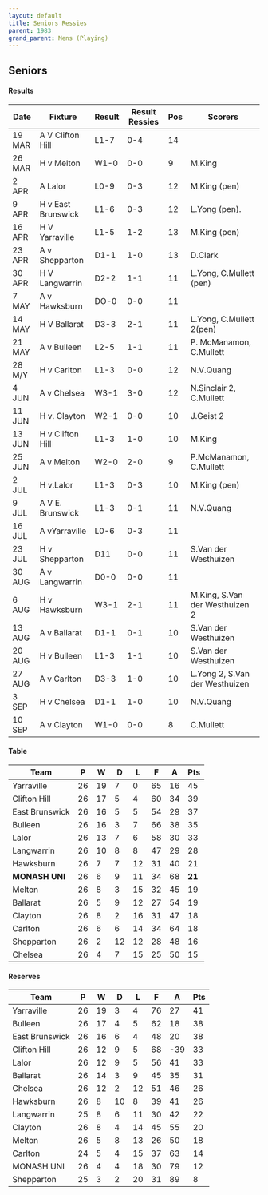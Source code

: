 ```yaml
---
layout: default
title: Seniors Ressies
parent: 1983
grand_parent: Mens (Playing)
---
```


## Seniors

#### Results

| Date   | Fixture          | Result | Result Ressies | Pos | Scorers |
| ------ | ---------------  | ------ | -------------- | --- | ------- |
| 19 MAR | A V Clifton Hill | L1-7 | 0-4 | 14 |   |
| 26 MAR | H v Melton | W1-0 | 0-0 | 9 | M.King |
| 2 APR | A Lalor | L0-9 | 0-3 | 12 | M.King (pen) |
| 9 APR | H v East Brunswick | L1-6 | 0-3 | 12 | L.Yong (pen). |
| 16 APR | H V Yarraville | L1-5 | 1-2 | 13 | M.King (pen) |
| 23 APR | A v Shepparton | D1-1 | 1-0 | 13 | D.Clark |
| 30 APR | H V Langwarrin | D2-2 | 1-1 | 11 | L.Yong, C.Mullett (pen) |
| 7 MAY | A v Hawksburn | DO-0 | 0-0 | 11 |   |
| 14 MAY | H V Ballarat | D3-3 | 2-1 | 11 | L.Yong, C.Mullett 2(pen) |
| 21 MAY | A v Bulleen | L2-5 | 1-1 | 11 | P. McManamon, C.Mullett |
| 28 M/Y | H v Carlton | L1-3 | 0-0 | 12 | N.V.Quang |
| 4 JUN | A v Chelsea | W3-1 | 3-0 | 12 | N.Sinclair 2, C.Mullett |
| 11 JUN | H v. Clayton | W2-1 | 0-0 | 10 | J.Geist 2 |
| 13 JUN | H v Clifton Hill | L1-3 | 1-0 | 10 | M.King |
| 25 JUN | A v Melton | W2-0 | 2-0 | 9 | P.McManamon, C.Mullett |
| 2 JUL | H v.Lalor | L1-3 | 0-3 | 10 | M.King (pen) |
| 9 JUL | A V E. Brunswick | L1-3 | 0-1 | 11 | N.V.Quang |
| 16 JUL | A vYarraville | L0-6 | 0-3 | 11 |   |
| 23 JUL | H v Shepparton | D11 | 0-0 | 11 | S.Van der Westhuizen |
| 30 AUG | A v Langwarrin | D0-0 | 0-0 | 11 |   |
| 6 AUG | H v Hawksburn | W3-1 | 2-1 | 11 | M.King, S.Van der Westhuizen 2 |
| 13 AUG | A v Ballarat | D1-1 | 0-1 | 10 | S.Van der Westhuizen |
| 20 AUG | H v Bulleen | L1-3 | 1-1 | 10 | S.Van der Westhuizen |
| 27 AUG | A v Carlton | D3-3 | 1-0 | 10 | L.Yong 2, S.Van der Westhuizen |
| 3 SEP | H v Chelsea | D1-1 | 1-0 | 10 | N.V.Quang |
| 10 SEP | A v Clayton | W1-0 | 0-0 | 8 | C.Mullett |

#### Table

| Team | P | W | D | L | F | A | Pts |
| ---- | --- | --- | --- | --- | --- | --- | --- |
| Yarraville | 26 | 19 | 7 | 0 | 65 | 16 | 45 |
| Clifton Hill | 26 | 17 | 5 | 4 | 60 | 34 | 39 |
| East Brunswick | 26 | 16 | 5 | 5 | 54 | 29 | 37 |
| Bulleen | 26 | 16 | 3 | 7 | 66 | 38 | 35 |
| Lalor | 26 | 13 | 7 | 6 | 58 | 30 | 33 |
| Langwarrin | 26 | 10 | 8 | 8 | 47 | 29 | 28 |
| Hawksburn | 26 | 7 | 7 | 12 | 31 | 40 | 21 |
| **MONASH UNI** | 26 | 6 | 9 | 11 | 34 | 68 | **21** |
| Melton | 26 | 8 | 3 | 15 | 32 | 45 | 19 |
| Ballarat | 26 | 5 | 9 | 12 | 27 | 54 | 19 |
| Clayton | 26 | 8 | 2 | 16 | 31 | 47 | 18 |
| Carlton | 26 | 6 | 6 | 14 | 34 | 64 | 18 |
| Shepparton | 26 | 2 | 12 | 12 | 28 | 48 | 16 |
| Chelsea | 26 | 4 | 7 | 15 | 25 | 50 | 15 |




#### Reserves

| Team | P | W | D | L | F | A | Pts |
| ---- | --- | --- | --- | --- | --- | --- | --- |
| Yarraville | 26 | 19 | 3 | 4 | 76 | 27 | 41 |
| Bulleen | 26 | 17 | 4 | 5 | 62 | 18 | 38 |
| East Brunswick | 26 | 16 | 6 | 4 | 48 | 20 | 38 |
| Clifton Hill | 26 | 12 | 9 | 5 | 68 | -39 | 33 |
| Lalor | 26 | 12 | 9 | 5 | 56 | 41 | 33 |
| Ballarat | 26 | 14 | 3 | 9 | 45 | 35 | 31 |
| Chelsea | 26 | 12 | 2 | 12 | 51 | 46 | 26 |
| Hawksburn | 26 | 8 | 10 | 8 | 39 | 41 | 26 |
| Langwarrin | 25 | 8 | 6 | 11 | 30 | 42 | 22 |
| Clayton | 26 | 8 | 4 | 14 | 45 | 55 | 20 |
| Melton | 26 | 5 | 8 | 13 | 26 | 50 | 18 |
| Carlton | 24 | 5 | 4 | 15 | 37 | 63 | 14 |
| MONASH UNI | 26 | 4 | 4 | 18 | 30 | 79 | 12 |
| Shepparton | 25 | 3 | 2 | 20 | 31 | 89 | 8 |
